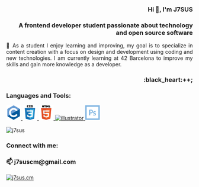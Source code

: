 <h3 align="right">Hi 👋, I'm J7SUS</h3>
<h3 align="right">A frontend developer student passionate about technology and open source software</h3>

<p align="justify">🌱 As a student I enjoy learning and improving, my goal is to specialize in content creation with a focus on design and development using coding and new technologies. I am currently learning at 42 Barcelona to improve my skills and gain more knowledge as a developer.</p>
<h3 align="right">:black_heart:++;</h3>

<h3 align="left">Languages and Tools:</h3>
<p align="left"> <a href="https://www.cprogramming.com/" target="_blank" rel="noreferrer"> <img src="https://raw.githubusercontent.com/devicons/devicon/master/icons/c/c-original.svg" alt="c" width="40" height="40"/> </a> <a href="https://www.w3schools.com/css/" target="_blank" rel="noreferrer"> <img src="https://raw.githubusercontent.com/devicons/devicon/master/icons/css3/css3-original-wordmark.svg" alt="css3" width="40" height="40"/> </a> <a href="https://www.w3.org/html/" target="_blank" rel="noreferrer"> <img src="https://raw.githubusercontent.com/devicons/devicon/master/icons/html5/html5-original-wordmark.svg" alt="html5" width="40" height="40"/> </a> <a href="https://www.adobe.com/in/products/illustrator.html" target="_blank" rel="noreferrer"> <img src="https://www.vectorlogo.zone/logos/adobe_illustrator/adobe_illustrator-icon.svg" alt="illustrator" width="40" height="40"/> </a> <a href="https://www.photoshop.com/en" target="_blank" rel="noreferrer"> <img src="https://raw.githubusercontent.com/devicons/devicon/master/icons/photoshop/photoshop-line.svg" alt="photoshop" width="40" height="40"/> </a> </p>

<p><img align="center" src="https://github-readme-stats.vercel.app/api/top-langs?username=j7sus&show_icons=true&locale=en&layout=compact" alt="j7sus" /></p>

<h3 align="left">Connect with me:</h3>
<h3 align="left">📫 j7suscm@gmail.com</h3>
<p align="left">
<a href="https://instagram.com/j7sus.cm" target="blank"><img align="center" src="https://raw.githubusercontent.com/rahuldkjain/github-profile-readme-generator/master/src/images/icons/Social/instagram.svg" alt="j7sus.cm" height="30" width="40" /></a>
</p>
